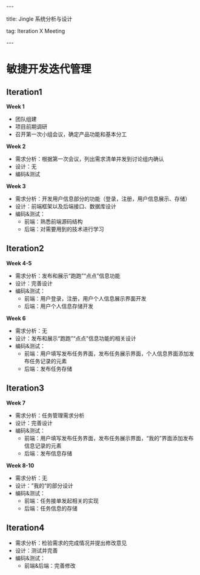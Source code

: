 \---

title: Jingle 系统分析与设计

tag: Iteration X Meeting

\---



# 敏捷开发迭代管理

## Iteration1

**Week 1**

- 团队组建
- 项目前期调研
- 召开第一次小组会议，确定产品功能和基本分工

**Week 2**

- 需求分析：根据第一次会议，列出需求清单并发到讨论组内确认
- 设计：无
- 编码&测试

**Week 3**

- 需求分析：开发用户信息部分的功能（登录，注册，用户信息展示、存储）
- 设计：前端框架以及后端接口、数据库设计
- 编码&测试：
  - 前端：熟悉前端源码结构
  - 后端：对需要用到的技术进行学习

## Iteration2

**Week 4-5**

- 需求分析：发布和展示“跑跑”“点点”信息功能
- 设计：完善设计
- 编码&测试：
  - 前端：用户登录，注册，用户个人信息展示界面开发
  - 后端：用户个人信息存储开发

**Week 6**

- 需求分析：无
- 设计：发布和展示“跑跑”“点点”信息功能的相关设计
- 编码&测试：
  - 前端：用户填写发布任务界面，发布任务展示界面，个人信息界面添加发布任务记录的元素
  - 后端：发布任务存储

## Iteration3

**Week 7**

- 需求分析：任务管理需求分析
- 设计：完善设计
- 编码&测试：
  - 前端：用户填写发布任务界面，发布任务展示界面，“我的”界面添加发布信息记录的元素
  - 后端：发布信息存储

**Week 8-10**

- 需求分析：无
- 设计：”我的“的部分设计
- 编码&测试：
  - 前端：任务接单发起相关的实现
  - 后端：任务信息的存储

## Iteration4

- 需求分析：检验需求的完成情况并提出修改意见
- 设计：测试并完善
- 编码&测试：
  - 前端&后端：完善修改